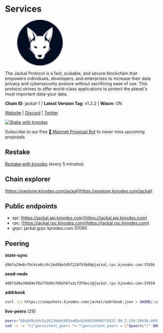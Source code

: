# Services

<figure><img src="https://raw.githubusercontent.com/kj89/cosmos-images/main/logos/jackal.png" width="150" alt=""><figcaption></figcaption></figure>

The Jackal Protocol is a fast, scalable, and secure blockchain that empowers  individuals, developers, and enterprises to increase their data privacy and  cybersecurity posture without sacrificing ease of use. This protocol strives  to offer world-class applications to protect the planet's most important data–your data.

**Chain ID**: jackal-1 | **Latest Version Tag**: v1.2.2 | **Wasm**: ON

[Website](https://jackalprotocol.com) | [Discord](https://discord.com/invite/5GKym3p6rj) | [Twitter](https://twitter.com/Jackal_Protocol)

[![Stake with kjnodes](https://i.ibb.co/cr44Q8j/button-stake-with-kjnodes.png)](https://restake.app/jackal/jklvaloper1tr3wm3mdkz0tda6t7vavqnn7fe2g4un0f67xmt)

Subscribe to our free [🤖 Mainnet Proposal Bot](https://t.me/kjnodes_proposal_bot) to never miss upcoming proposals

## Restake

[Restake with kjnodes](https://restake.app/jackal/jklvaloper1tr3wm3mdkz0tda6t7vavqnn7fe2g4un0f67xmt) (every 5 minutes)
## Chain explorer
[https://explorer.kjnodes.com/jackal](https://explorer.kjnodes.com/jackal)

## Public endpoints

* api: [https://jackal.api.kjnodes.com](https://jackal.api.kjnodes.com)
* rpc: [https://jackal.rpc.kjnodes.com](https://jackal.rpc.kjnodes.com)
* grpc: jackal.grpc.kjnodes.com:37090

## Peering

**state-sync**

```text
d9bfa29e0cf9c4ce0cc9c26d98e5d97228f93b0b@jackal.rpc.kjnodes.com:37656
```

**seed-node**

```text
400f3d9e30b69e78a7fb891f60d76fa3c73f0ecc@jackal.rpc.kjnodes.com:37659
```

**addrbook**
```bash
curl -Ls https://snapshots.kjnodes.com/jackal/addrbook.json > $HOME/.canine/config/addrbook.json
```

**live-peers** (29)
```bash
peers="68eb09cb9c5a2b136e8c693a48bcb26d9108062f@157.90.2.254:26656,d493c77e7023f052221721f32fda81a24ea2c157@149.202.72.186:26638,ef8c470a03f3753df53dad15a435f99d6869f6a7@51.81.107.95:10856,a79da224ad9d4501dbf1d547986ebec55d56b951@135.181.128.114:17556,d9bfa29e0cf9c4ce0cc9c26d98e5d97228f93b0b@65.109.88.38:37656,88130f394f62dc17b1960b5e2f50a0f18a7a7499@88.99.213.25:37656,ebc272824924ea1a27ea3183dd0b9ba713494f83@95.214.55.198:26906,28b093e86576a307cebc709912e3546ffe331ad6@65.108.224.156:28656,713d202326eedaed41d467b26051aba62727febd@5.9.69.241:26656,af1924aee93b6964343cf982c74ce2d19c1ae168@142.132.132.173:30605,103d98454586d48686b9a0b734b3a3cd056ebded@15.235.114.171:26656,8be44995ab4eeafcde6e0a9e196c40d483ef6d2a@51.81.155.97:10556,0daa5dcda773b1d3842ba2881cf27aab519a2cac@54.36.108.222:28656,7c85c0aa43e8027b424cb356554a4ccc801a968d@198.244.212.27:26656,af774f532cf4b53528b0c418d01dbec549207841@162.19.84.205:26656,f3b96273f3b1a7d2594851badd4302f16db81cfa@23.29.55.92:26656,55bbee79c024a5032222ee4cac0d932c4033c63a@142.132.209.97:26656,976d837d399c0914cca7ba81fcd554b1f3d7a7bd@206.172.224.141:26656,dbbd1e102b9d0cde827cd272205fa3a2886a6b2c@5.9.147.22:21656,7ec80b61b883b6534f6b405353219a63ee7ed348@65.109.24.188:17556,e0740626622af6f64c5c71cc8a2723bfc7eedf66@99.241.52.117:26456,01ab8944f1d486f8b3682a457a020dd7c386cc16@185.215.166.126:26656,173c43436e2287f3660c344a5fd2386da4a61968@65.109.92.241:11126,dd3cab79ffae0aed4f519503b66e9403c69eeb14@85.237.193.101:25565,a463b16c5a7cee3d77f465a0b1c0d526aef426d8@194.163.150.92:26656,4398bd773ac885b7365de3604eb487be10c54563@185.16.38.210:26906,2bdd3ad9b564b4c5f8bcbdd432c1a97c6adf0d67@65.21.91.160:27565,d39fecbc409541de13fa644d90066d4dabe08262@95.165.89.222:24475,0836e6f18a67cc6139e315f024189cb8a84f3121@95.217.0.158:26656"
sed -i -e "s|^persistent_peers *=.*|persistent_peers = \"$peers\"|" $HOME/.canine/config/config.toml
```
